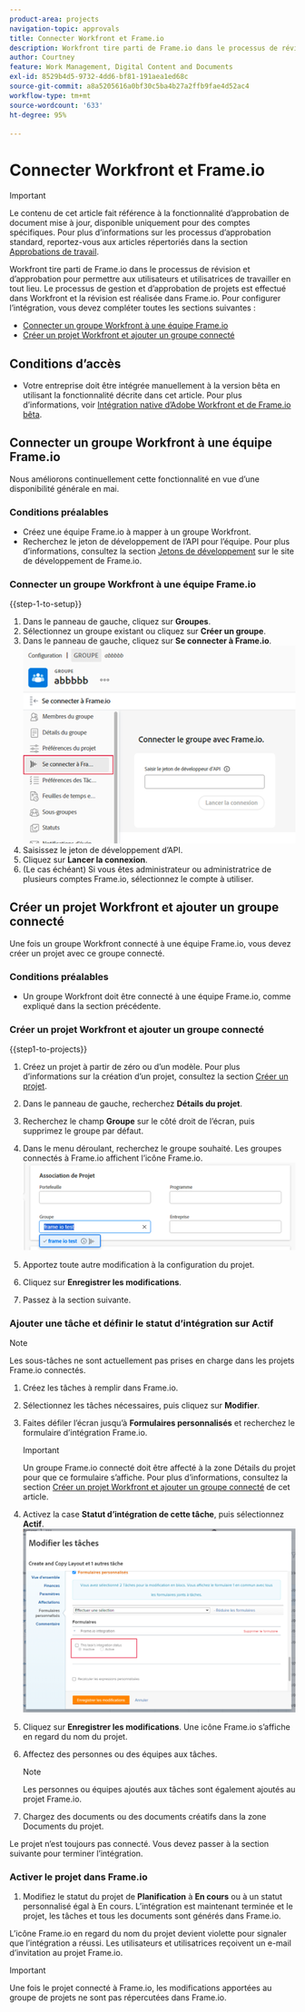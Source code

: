 ```yaml
---
product-area: projects
navigation-topic: approvals
title: Connecter Workfront et Frame.io
description: Workfront tire parti de Frame.io dans le processus de révision et d’approbation pour permettre aux utilisateurs et utilisatrices de travailler en tout lieu. Le processus de gestion et d’approbation de projets est effectué dans Workfront et la révision est réalisée dans Frame.io.
author: Courtney
feature: Work Management, Digital Content and Documents
exl-id: 8529b4d5-9732-4dd6-bf81-191aea1ed68c
source-git-commit: a8a5205616a0bf30c5ba4b27a2ffb9fae4d52ac4
workflow-type: tm+mt
source-wordcount: '633'
ht-degree: 95%

---
```


# Connecter Workfront et Frame.io

>[!IMPORTANT]
>
>Le contenu de cet article fait référence à la fonctionnalité d’approbation de document mise à jour, disponible uniquement pour des comptes spécifiques. Pour plus d’informations sur les processus d’approbation standard, reportez-vous aux articles répertoriés dans la section [Approbations de travail](/help/quicksilver/review-and-approve-work/manage-approvals/manage-approvals.md).

Workfront tire parti de Frame.io dans le processus de révision et d’approbation pour permettre aux utilisateurs et utilisatrices de travailler en tout lieu. Le processus de gestion et d’approbation de projets est effectué dans Workfront et la révision est réalisée dans Frame.io. Pour configurer l’intégration, vous devez compléter toutes les sections suivantes :

* [Connecter un groupe Workfront à une équipe Frame.io](#connect-a-workfront-group-to-a-frameio-team)
* [Créer un projet Workfront et ajouter un groupe connecté](#create-a-workfront-project-and-add-a-connected-group)



## Conditions d’accès

* Votre entreprise doit être intégrée manuellement à la version bêta en utilisant la fonctionnalité décrite dans cet article. Pour plus d’informations, voir [Intégration native d’Adobe Workfront et de Frame.io bêta](/help/quicksilver/review-and-approve-work/Documents/wf-frame-alpha.md).


## Connecter un groupe Workfront à une équipe Frame.io

Nous améliorons continuellement cette fonctionnalité en vue d’une disponibilité générale en mai.

### Conditions préalables

* Créez une équipe Frame.io à mapper à un groupe Workfront.
* Recherchez le jeton de développement de l’API pour l’équipe. Pour plus d’informations, consultez la section [Jetons de développement](https://developer.frame.io/docs/getting-started/authentication#developer-tokens) sur le site de développement de Frame.io.

### Connecter un groupe Workfront à une équipe Frame.io

{{step-1-to-setup}}

1. Dans le panneau de gauche, cliquez sur **Groupes**.
1. Sélectionnez un groupe existant ou cliquez sur **Créer un groupe**.
1. Dans le panneau de gauche, cliquez sur **Se connecter à Frame.io**.
   ![](assets/connect-frame-group.png)
1. Saisissez le jeton de développement d’API.
1. Cliquez sur **Lancer la connexion**.
1. (Le cas échéant) Si vous êtes administrateur ou administratrice de plusieurs comptes Frame.io, sélectionnez le compte à utiliser.

## Créer un projet Workfront et ajouter un groupe connecté

Une fois un groupe Workfront connecté à une équipe Frame.io, vous devez créer un projet avec ce groupe connecté.

### Conditions préalables

* Un groupe Workfront doit être connecté à une équipe Frame.io, comme expliqué dans la section précédente.

### Créer un projet Workfront et ajouter un groupe connecté

{{step1-to-projects}}

1. Créez un projet à partir de zéro ou d’un modèle. Pour plus d’informations sur la création d’un projet, consultez la section [Créer un projet](/help/quicksilver/manage-work/projects/create-projects/create-project.md).

1. Dans le panneau de gauche, recherchez **Détails du projet**.

1. Recherchez le champ **Groupe** sur le côté droit de l’écran, puis supprimez le groupe par défaut.

1. Dans le menu déroulant, recherchez le groupe souhaité. Les groupes connectés à Frame.io affichent l’icône Frame.io.
   ![](assets/add-frame-group.png)

1. Apportez toute autre modification à la configuration du projet.

1. Cliquez sur **Enregistrer les modifications**.

1. Passez à la section suivante.

### Ajouter une tâche et définir le statut d’intégration sur Actif

>[!NOTE]
>
>Les sous-tâches ne sont actuellement pas prises en charge dans les projets Frame.io connectés.


1. Créez les tâches à remplir dans Frame.io.

1. Sélectionnez les tâches nécessaires, puis cliquez sur **Modifier**.

1. Faites défiler l’écran jusqu’à **Formulaires personnalisés** et recherchez le formulaire d’intégration Frame.io.

   >[!IMPORTANT]
   >
   >Un groupe Frame.io connecté doit être affecté à la zone Détails du projet pour que ce formulaire s’affiche. Pour plus d’informations, consultez la section [Créer un projet Workfront et ajouter un groupe connecté](#create-a-workfront-project-and-add-a-connected-group) de cet article.


1. Activez la case **Statut d’intégration de cette tâche**, puis sélectionnez **Actif**.
   ![](assets/frame-custom-form.png)

1. Cliquez sur **Enregistrer les modifications**. Une icône Frame.io s’affiche en regard du nom du projet.

1. Affectez des personnes ou des équipes aux tâches.

   >[!NOTE]
   >
   >Les personnes ou équipes ajoutés aux tâches sont également ajoutés au projet Frame.io.

1. Chargez des documents ou des documents créatifs dans la zone Documents du projet.

Le projet n’est toujours pas connecté. Vous devez passer à la section suivante pour terminer l’intégration.

### Activer le projet dans Frame.io

1. Modifiez le statut du projet de **Planification** à **En cours** ou à un statut personnalisé égal à En cours. L’intégration est maintenant terminée et le projet, les tâches et tous les documents sont générés dans Frame.io.

L’icône Frame.io en regard du nom du projet devient violette pour signaler que l’intégration a réussi. Les utilisateurs et utilisatrices reçoivent un e-mail d’invitation au projet Frame.io.

>[!IMPORTANT]
>
>Une fois le projet connecté à Frame.io, les modifications apportées au groupe de projets ne sont pas répercutées dans Frame.io.
